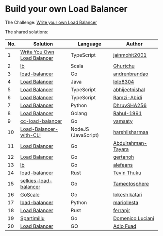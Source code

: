 # Build your own Load Balancer

The Challenge: [Write your own Load Balancer](https://codingchallenges.fyi/challenges/challenge-load-balancer)

The shared solutions:

| No. | Solution | Language | Author |
|-----|----------|----------|--------|
| 1 | [Write You Own Load Balancer](https://github.com/jainmohit2001/coding-challenges/blob/master/src/5) | TypeScript | [jainmohit2001](https://github.com/jainmohit2001) |
| 2 | [lb](https://github.com/Ghurtchu/lb) | Scala | [Ghurtchu](https://github.com/Ghurtchu) |
| 3 | [load-balancer](https://github.com/andrenbrandao/load-balancer) | Go | [andrenbrandao](https://github.com/andrenbrandao) |
| 4 | [Load Balancer](https://github.com/lolo8304/coding-challenge/tree/main/no-5) | Java | [lolo8304](https://github.com/lolo8304) |
| 5 | [Load Balancer](https://github.com/abhijeetnishal/Build-Your-Own-X/tree/master/load-balancer) | TypeScript | [abhijeetnishal](https://github.com/abhijeetnishal) |
| 6 | [Load Balancer](https://github.com/Ramzi-Abidi/Load-balancer) | TypeScript | [Ramzi-Abidi](https://github.com/Ramzi-Abidi) |
| 7 | [Load Balancer](https://github.com/dhruvSHA256/load-balancer) | Python | [DhruvSHA256](https://github.com/dhruvSHA256) |
| 8 | [Load Balancer](https://github.com/Rahul-1991/balanceroo) | Golang | [Rahul-1991](https://github.com/Rahul-1991) |
| 9 | [cc-load-balancer](https://github.com/vamsaty/cc-load-balancer) | Go | [vamsaty](https://github.com/vamsaty) |
| 10 | [Load-Balancer-with-CLI](https://github.com/harshilsharmaa/Load-Balancer) | NodeJS (JavaScript) | [harshilsharmaa](https://github.com/harshilsharmaa) |
| 11 | [Load Balancer](https://github.com/Abdulrahman-Tayara/go-lb) | Go | [Abdulrahman-Tayara](https://github.com/Abdulrahman-Tayara) |
| 12 | [Load Balancer](https://github.com/gertanoh/loadbalancer) | Go | [gertanoh](https://github.com/gertanoh) |
| 13 | [lb](https://github.com/alefeans/lb) | Go | [alefeans](https://github.com/alefeans) |
| 14 | [load-balancer](https://github.com/Tevinthuku/coding_challenges_fyi/tree/main/load-balancer) | Rust | [Tevin Thuku](https://github.com/Tevinthuku) |
| 15 | [selkies-load-balancer](https://github.com/tamectosphere/selkies-load-balancer) | Go | [Tamectosphere](https://github.com/tamectosphere) |
| 16| [GoScale](https://github.com/lokesh-katari/GoScale)  | Go | [lokesh katari](https://github.com/lokesh-katari) |
| 17 | [load-balancer](https://github.com/mariollesta/my-own-loadbalancer) | Python | [mariollesta](https://github.com/mariollesta) |
| 18 | [Load Balancer](https://github.com/ferranjr/build-your-own-in-rust/tree/main/load-balancer) | Rust | [ferranjr](https://github.com/ferranjr/) |
| 19 | [Spartimillu](https://github.com/dlion/spartimillu) | Go | [Domenico Luciani](https://github.com/dlion) |
| 20 | [Load Balancer](https://github.com/Fuad28/load-balancer) | GO | [Adio Fuad](https://github.com/Fuad28/) |
